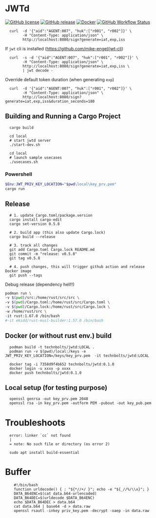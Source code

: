 # JWTd

[![GitHub license](https://img.shields.io/github/license/Arnauld/jwtd.svg)](https://github.com/Arnauld/jwtd/blob/master/LICENSE)
[![GitHub release](https://img.shields.io/github/release/Arnauld/jwtd.svg)](https://GitHub.com/Arnauld/jwtd/releases/)
[![Docker](https://badgen.net/badge/icon/docker?icon=docker&label)](https://hub.docker.com/r/technbolts/jwtd/tags)
[![GitHub Workflow Status](https://img.shields.io/github/workflow/status/Arnauld/jwtd/Rust)](https://github.com/Arnauld/jwtd/actions/workflows/rust.yml)

      curl  -d '{"aid":"AGENT:007", "huk":["r001", "r002"]}' \
            -H "Content-Type: application/json" \
            http://localhost:8080/sign?generate=iat,exp,iss

If `jwt` cli is installed (https://github.com/mike-engel/jwt-cli)

      curl  -s -d '{"aid":"AGENT:007", "huk":["r001", "r002"]}' \
            -H "Content-Type: application/json" \
            http://localhost:8080/sign?generate=iat,exp,iss \
            | jwt decode -

Override default token duration (when generating `exp`)

      curl  -d '{"aid":"AGENT:007", "huk":["r001", "r002"]}' \
            -H "Content-Type: application/json" \
            http://localhost:8080/sign?generate=iat,exp,iss&duration_seconds=180

## Building and Running a Cargo Project

      cargo build

      cd local
      # start jwtd server
      ./start-dev.sh

      cd local
      # launch sample usecases
      ./usecases.sh

### Powershell

````powershell
$Env:JWT_PRIV_KEY_LOCATION="$pwd\local\key_prv.pem"
cargo run
````

## Release

      # 1. update Cargo.toml/package.version
      cargo install cargo-edit
      cargo set-version 0.5.8

      # 2. build app (this also update Cargo.lock)
      cargo build --release

      # 3. track all changes
      git add Cargo.toml Cargo.lock README.md
      git commit -m "release: v0.5.8"
      git tag v0.5.8
      
      # 4. push changes, this will trigger github action and release Docker image
      git push --tags

Debug release (dependency hell!!)

````bash
podman run \
-v $(pwd)/src:/home/rust/src/src \
-v $(pwd)/Cargo.toml:/home/rust/src/Cargo.toml \
-v $(pwd)/Cargo.lock:/home/rust/src/Cargo.lock \
-w /home/rust/src \
-it rust:1.67.0 /bin/bash
#-it ekidd/rust-musl-builder:1.57.0 /bin/bash
````


## Docker (or without rust env.) build

      podman build -t technbolts/jwtd:LOCAL .
      podman run -v $(pwd)/local:/keys -e JWT_PRIV_KEY_LOCATION=/keys/key_prv.pem  -it technbolts/jwtd:LOCAL

      docker tag -i 7358d9f4b652 technbolts/jwtd:0.1.0
      docker login -u xxxx -p xxxx
      docker push technbolts/jwtd:0.1.0

## Local setup (for testing purpose)

      openssl genrsa -out key_prv.pem 2048
      openssl rsa -in key_prv.pem -outform PEM -pubout -out key_pub.pem


# Troubleshoots

      error: linker `cc` not found
      |
      = note: No such file or directory (os error 2)

      sudo apt install build-essential

# Buffer

        #!/bin/bash
        function urldecode() { : "${*//+/ }"; echo -e "${_//%/\\x}"; }
        DATA_B64ENC=$(cat data.b64-urlencoded)
        DATA_B64DEC=$(urldecode $DATA_B64ENC)
        echo $DATA_B64DEC > data.b64
        cat data.b64 | base64 -d > data.raw
        openssl rsautl -inkey priv_key.pem -decrypt -oaep -in data.raw
